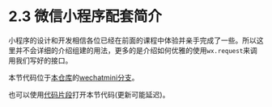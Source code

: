 2.3 微信小程序配套简介
===

小程序的设计和开发相信各位已经在前面的课程中体验并亲手完成了一些。所以这里并不会详细的介绍组建的用法，更多的是介绍如何优雅的使用`wx.request`来调用我们写好的接口。

本节代码位于[本仓库](https://github.com/XiaoXice/oursparkspaceNginxNodeConfigStudy)的[wechatmini分支](https://github.com/XiaoXice/oursparkspaceNginxNodeConfigStudy/tree/wechatmini)。

也可以使用[代码片段](https://developers.weixin.qq.com/s/hEDmXUmb7U6T)打开本节代码(更新可能延迟)。